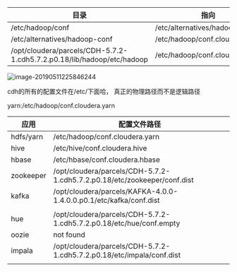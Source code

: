 

| 目录                                                         | 指向                           |      |
| ------------------------------------------------------------ | ------------------------------ | ---- |
| /etc/hadoop/conf                                             | /etc/alternatives/hadoop-conf  |      |
| /etc/alternatives/hadoop-conf                                | /etc/hadoop/conf.cloudera.yarn |      |
| /opt/cloudera/parcels/CDH-5.7.2-1.cdh5.7.2.p0.18/lib/hadoop/etc/hadoop | /etc/hadoop/conf.cloudera.yarn |      |

![image-20190511225846244](https://learningnotebookv1-1302566743.cos.ap-nanjing.myqcloud.com/img/image-20190511225846244.png)



cdh的所有的配置文件在/etc/下面哈， 真正的物理路径而不是逻辑路径

yarn:/etc/hadoop/conf.cloudera.yarn



| 应用      | 配置文件路径                                                 |
| --------- | ------------------------------------------------------------ |
| hdfs/yarn | /etc/hadoop/conf.cloudera.yarn                               |
| hive      | /etc/hive/conf.cloudera.hive                                 |
| hbase     | /etc/hbase/conf.cloudera.hbase                               |
| zookeeper | /opt/cloudera/parcels/CDH-5.7.2-1.cdh5.7.2.p0.18/etc/zookeeper/conf.dist |
| kafka     | /opt/cloudera/parcels/KAFKA-4.0.0-1.4.0.0.p0.1/etc/kafka/conf.dist |
|           |                                                              |
| hue       | /opt/cloudera/parcels/CDH-5.7.2-1.cdh5.7.2.p0.18/etc/hue/conf.empty |
| oozie     | not found                                                    |
| impala    | /opt/cloudera/parcels/CDH-5.7.2-1.cdh5.7.2.p0.18/etc/impala/conf.dist |
|           |                                                              |




